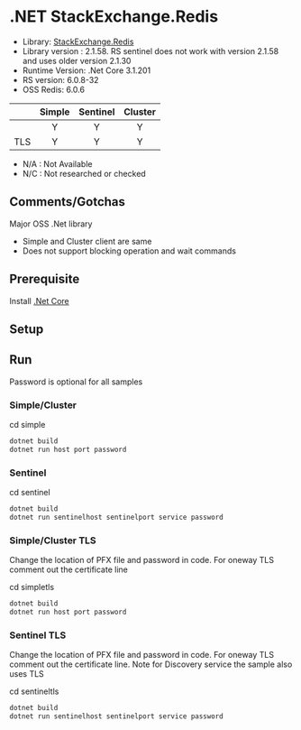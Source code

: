 # .NET StackExchange.Redis 
* Library: [StackExchange.Redis](https://stackexchange.github.io/StackExchange.Redis/)
* Library version : 2.1.58. RS sentinel does not work with version 2.1.58 and uses older version 2.1.30
* Runtime Version: .Net Core 3.1.201
* RS version: 6.0.8-32
* OSS Redis: 6.0.6

|     | Simple | Sentinel| Cluster|
|:--- |:---:   |:---:    |:---:   |
|     | Y      | Y       | Y      |
| TLS | Y      | Y       | Y      |

* N/A : Not Available
* N/C : Not researched or checked

## Comments/Gotchas
Major OSS .Net library
* Simple and Cluster client are same
* Does not support blocking operation and wait commands

## Prerequisite

Install [.Net Core](https://dotnet.microsoft.com/download)

## Setup

## Run
Password is optional for all samples

### Simple/Cluster
cd simple
```bash
dotnet build
dotnet run host port password
```
### Sentinel
cd sentinel
```bash
dotnet build
dotnet run sentinelhost sentinelport service password
```

### Simple/Cluster TLS
Change the location of PFX file and password in code. For oneway TLS comment out the certificate line

cd simpletls
```bash
dotnet build
dotnet run host port password
```

### Sentinel TLS
Change the location of PFX file and password in code. For oneway TLS comment out the certificate line. Note for Discovery service the sample also uses TLS

cd sentineltls
```bash
dotnet build
dotnet run sentinelhost sentinelport service password
```
